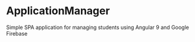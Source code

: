 # ApplicationManager
Simple SPA application for managing students using Angular 9 and Google Firebase
